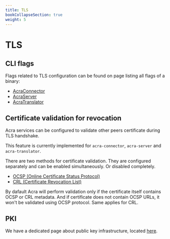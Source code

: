 ```yaml
---
title: TLS
bookCollapseSection: true
weight: 5
---
```


# TLS

## CLI flags

Flags related to TLS configuration can be found on page listing all flags of a binary:
* [AcraConnector](/acra/configuring-maintaining/general-configuration/acra-connector/#tls)
* [AcraServer](/acra/configuring-maintaining/general-configuration/acra-server/#tls)
* [AcraTranslator](/acra/configuring-maintaining/general-configuration/acra-translator/#tls)

## Certificate validation for revocation

Acra services can be configured to validate other peers certificate during TLS handshake.

This feature is currently implemented for `acra-connector`, `acra-server` and `acra-translator`.

There are two methods for certificate validation.
They are configured separately and can be enabled simultaneously.
Or disabled completely.
* [OCSP (Online Certificate Status Protocol)](ocsp)
* [CRL (Certificate Revocation List)](crl)

By dafault Acra will perform validation only if the certificate itself contains OCSP or CRL metadata.
And if certificate does not contain OCSP URLs, it won't be validated using OCSP protocol. Same applies for CRL.

## PKI

We have a dedicated page about public key infrastructure, located [here](/acra-in-depth/security-design/pki-INVALID).
